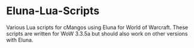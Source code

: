 # Eluna-Lua-Scripts
Various Lua scripts for cMangos using Eluna for World of Warcraft.
These scripts are written for WoW 3.3.5a but should also work on other versions with Eluna.
